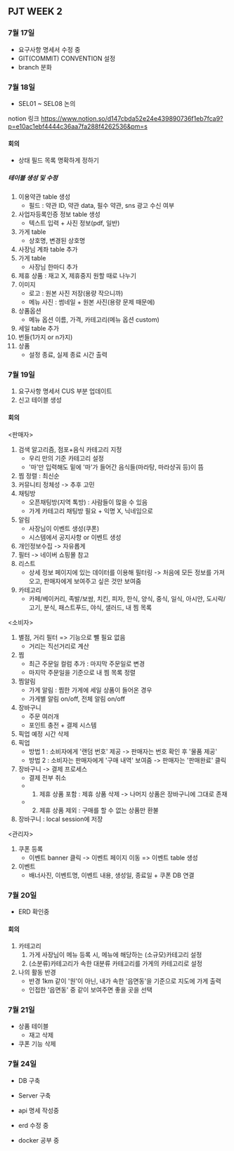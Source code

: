 ## PJT WEEK 2

### 7월 17일

- 요구사항 명세서 수정 중
- GIT(COMMIT) CONVENTION 설정
- branch 분화

### 7월 18일

- SEL01 ~ SEL08 논의

notion 링크
https://www.notion.so/d147cbda52e24e439890736f1eb7fca9?p=e10ac1ebf4444c36aa7fa288f4262536&pm=s

#### 회의

- 상태 필드 목록 명확하게 정하기

##### 테이블 생성 및 수정

1. 이용약관 table 생성
   - 필드 : 약관 ID, 약관 data, 필수 약관, sns 광고 수신 여부
2. 사업자등록인증 정보 table 생성
   - 텍스트 입력 + 사진 정보(pdf, 일반)
3. 가게 table
   - 상호명, 변경된 상호명
4. 사장님 계좌 table 추가
5. 가게 table
   - 사장님 한마디 추가
6. 제휴 상품 : 재고 X, 제휴중지 원할 때로 나누기
7. 이미지
   - 로고 : 원본 사진 저장(용량 작으니까)
   - 메뉴 사진 : 썸네일 + 원본 사진(용량 문제 때문에)
8. 상품옵션
   - 메뉴 옵션 이름, 가격, 카테고리(메뉴 옵션 custom)
9. 세일 table 추가
10. 번들(1가지 or n가지)
11. 상품
    - 설정 종료, 실제 종료 시간 출력

### 7월 19일

1. 요구사항 명세서 CUS 부분 업데이트
2. 신고 테이블 생성

#### 회의

<판매자>

1. 검색 알고리즘, 점포+음식 카테고리 지정
   - 우리 만의 기준 카테고리 설정
   - '마'만 입력해도 밑에 '마'가 들어간 음식들(마라탕, 마라샹궈 등)이 뜸
2. 찜 정렬 : 최신순
3. 커뮤니티 정체성 -> 추후 고민
4. 채팅방
   - 오픈채팅방(지역 톡방) : 사람들이 많을 수 있음
   - 가게 카테고리 채팅방 필요 + 익명 X, 닉네임으로
5. 알림
   - 사장님이 이벤트 생성(쿠폰)
   - 시스템에서 공지사항 or 이벤트 생성
6. 개인정보수집 -> 자유롭게
7. 필터 -> 네이버 쇼핑몰 참고
8. 리스트
   - 상세 정보 페이지에 있는 데이터를 이용해 필터링
     -> 처음에 모든 정보를 가져오고, 판매자에게 보여주고 싶은 것만 보여줌
9. 카테고리
   - 카페/베이커리, 족발/보쌈, 치킨, 피자, 한식, 양식, 중식, 일식, 아시안, 도시락/고기, 분식, 패스트푸드, 야식, 샐러드, 내 찜 목록

<소비자>

1. 별점, 거리 필터 => 기능으로 뺄 필요 없음
   - 거리는 직선거리로 계산
2. 찜
   - 최근 주문일 컬럼 추가 : 마지막 주문일로 변경
   - 마지막 주문일을 기준으로 내 찜 목록 정렬
3. 찜알림
   - 가게 알림 : 찜한 가게에 세일 상품이 들어온 경우
   - 가게별 알림 on/off, 전체 알림 on/off
4. 장바구니
   - 주문 여러개
   - 포인트 충전 + 결제 시스템
5. 픽업 예정 시간 삭제
6. 픽업
   - 방법 1 : 소비자에게 '랜덤 번호' 제공 -> 판매자는 번호 확인 후 '물품 제공'
   - 방법 2 : 소비자는 판매자에게 '구매 내역' 보여줌 -> 판매자는 '판매완료' 클릭
7. 장바구니 -> 결제 프로세스
   - 결제 전부 취소
   - 1. 제휴 상품 포함 : 제휴 상품 삭제 -> 나머지 상품은 장바구니에 그대로 존재
   - 2. 제휴 상품 제외 : 구매를 할 수 없는 상품만 환불
8. 장바구니 : local session에 저장

<관리자>

1. 쿠폰 등록
   - 이벤트 banner 클릭 -> 이벤트 페이지 이동
     => 이벤트 table 생성
2. 이벤트
   - 배너사진, 이벤트명, 이벤트 내용, 생성일, 종료일 + 쿠폰 DB 연결

### 7월 20일

- ERD 확인중

#### 회의

1. 카테고리
   1. 가게 사장님이 메뉴 등록 시, 메뉴에 해당하는 (소규모)카테고리 설정
   2. (소분류)카테고리가 속한 대분류 카테고리를 가게의 카테고리로 설정
2. 나의 활동 반경
   - 반경 1km 같이 '원'이 아닌, 내가 속한 '읍면동'을 기준으로 지도에 가게 출력
   - 인접한 '읍면동' 중 같이 보여주면 좋을 곳을 선택

### 7월 21일

- 상품 테이블
  - 재고 삭제
- 쿠폰 기능 삭제

### 7월 24일

- DB 구축
- Server 구축

- api 명세 작성중
- erd 수정 중
- docker 공부 중

